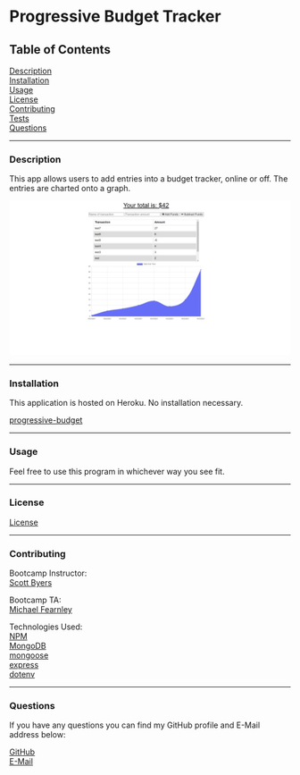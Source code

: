 # Progressive Budget Tracker

## Table of Contents  

[Description](#Description)  
[Installation](#Installation)  
[Usage](#Usage)  
[License](#License)  
[Contributing](#Contributing)  
[Tests](#Tests)  
[Questions](#Questions)  


---
<a name="Description"></a>
### Description

This app allows users to add entries into a budget tracker, online or off. The entries are charted onto a graph.

![Screenshot:](https://github.com/rroyalty/budget-tracker/blob/main/public/screenshot.jpg)  


---
<a name="Installation"></a>
### Installation 

This application is hosted on Heroku. No installation necessary.

[progressive-budget](https://rr-budget-tracker-hw.herokuapp.com/)


---
<a name="Usage"></a>
### Usage

Feel free to use this program in whichever way you see fit.

---
<a name="License"></a>
### License

[License](./LICENSE)

---
<a name="Contributing"></a>
### Contributing

Bootcamp Instructor:  
[Scott Byers](https://github.com/switch120)  

Bootcamp TA:  
[Michael Fearnley](https://michaelfearnley.com/)  

Technologies Used:  
[NPM](https://www.npmjs.com/)  
[MongoDB](https://www.mongodb.com/)  
[mongoose](https://mongoosejs.com//)  
[express](https://expressjs.com/)  
[dotenv](https://www.npmjs.com/package/dotenv)  


---
<a name="Questions"></a>
### Questions

If you have any questions you can find my GitHub profile and E-Mail address below:  

[GitHub](https://github.com/rroyalty/)  
[E-Mail](rroyalty@gmail.com)